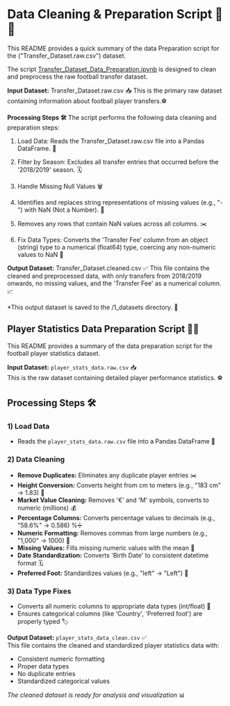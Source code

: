 # Data Cleaning & Preparation Script 🧹✨

This README provides a quick summary of the data Preparation script for the
("Transfer_Dataset.raw.csv") dataset.

The script [Transfer_Dataset_Data_Preparation.ipynb](Transfer_Dataset_Data_Preparation.ipynb)
is designed to clean and preprocess the raw
football transfer dataset.

**Input Dataset:** Transfer_Dataset.raw.csv 📥
This is the primary raw dataset containing information about football player
transfers.⚽

**Processing Steps 🛠️**
The script performs the following data cleaning and preparation steps:

1) Load Data: Reads the Transfer_Dataset.raw.csv file into a Pandas DataFrame. 📂

2) Filter by Season: Excludes all transfer entries that occurred before the
'2018/2019' season. 🗓️

3) Handle Missing Null Values 🗑️

4) Identifies and replaces string representations of missing values (e.g., "-")
with NaN (Not a Number). 🚫

5) Removes any rows that contain NaN values across all columns. ✂️

6) Fix Data Types: Converts the 'Transfer Fee' column from an object (string) type
to a numerical (float64) type, coercing any non-numeric values to NaN 🔢

**Output Dataset:** Transfer_Dataset.cleaned.csv ✅
This file contains the cleaned and preprocessed data, with only transfers from
2018/2019 onwards, no missing values, and the 'Transfer Fee' as a numerical
column. 📈

*This output dataset is saved to the /1_datasets directory. 📁

## Player Statistics Data Preparation Script 🧹✨  

This README provides a summary of the data preparation script for the
football player statistics dataset.

**Input Dataset:** `player_stats_data.raw.csv` 📥  
This is the raw dataset containing detailed player performance statistics. ⚽  

## Processing Steps 🛠️  

### 1) Load Data  

- Reads the `player_stats_data.raw.csv` file into a Pandas DataFrame 📂  

### 2) Data Cleaning  

- **Remove Duplicates:** Eliminates any duplicate player entries ✂️  
- **Height Conversion:** Converts height from cm to meters
(e.g., "183 cm" → 1.83) 📏  
- **Market Value Cleaning:** Removes '€' and 'M' symbols,
converts to numeric (millions) 💰  
- **Percentage Columns:** Converts percentage values to decimals
(e.g., "58.6%" → 0.586) %➗  
- **Numeric Formatting:** Removes commas from large numbers
(e.g., "1,000" → 1000) 🔢  
- **Missing Values:** Fills missing numeric values with the mean 🚫  
- **Date Standardization:** Converts 'Birth Date' to consistent
datetime format 🗓️
- **Preferred Foot:** Standardizes values (e.g., "left" → "Left") 👟  

### 3) Data Type Fixes  

- Converts all numeric columns to appropriate data types (int/float) 🔢  
- Ensures categorical columns (like 'Country', 'Preferred foot')
are properly typed 🏷️  

**Output Dataset:** `player_stats_data_clean.csv` ✅  
This file contains the cleaned and standardized player statistics data with:  

- Consistent numeric formatting  
- Proper data types  
- No duplicate entries  
- Standardized categorical values  

*The cleaned dataset is ready for analysis and visualization* 📊

